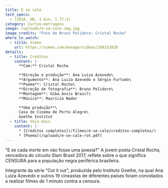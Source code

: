 ```yaml
---
title: E se cale
tech_specs:
  - (2018, HD, 1 min, 1.77:1)
category: Curtas-metragens
image: /uploads/e-se-cale-img.jpg
image_credits: "Foto de Bruno Polidoro: Cristal Rocha"
where_to_watch:
  - title: Vimeo
    url: https://vimeo.com/manage/videos/289153820
details:
  - title: Créditos
    content: |-
      **C﻿om:** Cristal Rocha

      **Direção e produção**: Ana Luiza Azevedo\
      **Argumento**: Ana Luiza Azevedo e Sérgio Furtado\
      **Poema**: Cristal Rocha\
      **Direção de fotografia**: Bruno Polidoro\
      **Montagem**: Giba Assis Brasil\
      **Música**: Maurício Nader

      **Uma produção**\
      Casa de Cinema de Porto Alegre\
      Goethe Institut
  - title: Veja mais
    content: |-
      * [Créditos completos](/filmes/e-se-cale/creditos-completos/)
      * [Poema](/uploads/e-se-cale-rot.pdf)
---
```

"E se cada morte em vão fosse uma poesia?" A jovem poeta Cristal Rocha, vencedora do circuito Slam Brasil 2017, reflete sobre o que significa CENSURA para a população negra periférica brasileira.

I﻿ntegrante da série "Cut it out", produzida pelo Instituto Goethe, na qual Ana Luiza Azevedo e outros 19 cineastas de diferentes países foram convidados a realizar filmes de 1 minuto contra a censura.
